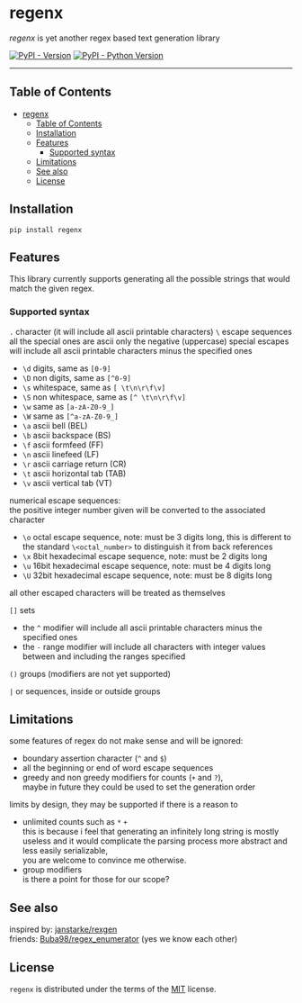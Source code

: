 # regenx

_regenx_ is yet another regex based text generation library


[![PyPI - Version](https://img.shields.io/pypi/v/regenx.svg)](https://pypi.org/project/regenx)
[![PyPI - Python Version](https://img.shields.io/pypi/pyversions/regenx.svg)](https://pypi.org/project/regenx)

-----

## Table of Contents

- [regenx](#regenx)
  - [Table of Contents](#table-of-contents)
  - [Installation](#installation)
  - [Features](#features)
    - [Supported syntax](#supported-syntax)
  - [Limitations](#limitations)
  - [See also](#see-also)
  - [License](#license)

## Installation

```console
pip install regenx
```

## Features

This library currently supports generating all the possible strings that would match the given regex.

### Supported syntax

`.` character (it will include all ascii printable characters)
`\` escape sequences
all the special ones are ascii only
the negative (uppercase) special escapes will include all ascii printable characters minus the specified ones

- `\d` digits, same as `[0-9]`
- `\D` non digits, same as `[^0-9]`
- `\s` whitespace, same as `[ \t\n\r\f\v]`
- `\S` non whitespace, same as `[^ \t\n\r\f\v]`
- `\w` same as `[a-zA-Z0-9_]`
- `\W` same as `[^a-zA-Z0-9_]`
- `\a` ascii bell (BEL)
- `\b` ascii backspace (BS)
- `\f` ascii formfeed (FF)
- `\n` ascii linefeed (LF)
- `\r` ascii carriage return (CR)
- `\t` ascii horizontal tab (TAB)
- `\v` ascii vertical tab (VT)

numerical escape sequences:  
the positive integer number given will be converted to the associated character

- `\o` octal escape sequence, note: must be 3 digits long, this is different to the standard `\<octal_number>` to distinguish it from back references
- `\x` 8bit hexadecimal escape sequence, note: must be 2 digits long
- `\u` 16bit hexadecimal escape sequence, note: must be 4 digits long
- `\U` 32bit hexadecimal escape sequence, note: must be 8 digits long

all other escaped characters will be treated as themselves

`[]` sets

- the `^` modifier will include all ascii printable characters minus the specified ones
- the `-` range modifier will include all characters with integer values between and including the ranges specified

`()` groups (modifiers are not yet supported)

`|` or sequences, inside or outside groups

## Limitations

some features of regex do not make sense and will be ignored:

-   boundary assertion character (`^` and `$`)
-   all the beginning or end of word escape sequences
-   greedy and non greedy modifiers for counts (`+` and `?`),  
  maybe in future they could be used to set the generation order

limits by design, they may be supported if there is a reason to

-   unlimited counts such as `*` `+`  
  this is because i feel that generating an infinitely long string is mostly useless and it would complicate the parsing process more abstract and less easily serializable,  
  you are welcome to convince me otherwise.
-   group modifiers  
  is there a point for those for our scope?


## See also

inspired by: [janstarke/rexgen](https://github.com/janstarke/rexgen)  
friends: [Buba98/regex_enumerator](https://github.com/Buba98/regex_enumerator) (yes we know each other)

## License

`regenx` is distributed under the terms of the [MIT](https://spdx.org/licenses/MIT.html) license.
